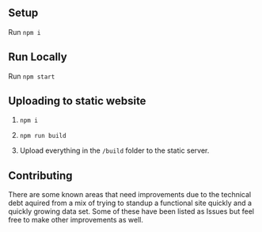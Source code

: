 ## Setup

Run `npm i`


## Run Locally

Run `npm start`


## Uploading to static website

1. `npm i`

2. `npm run build`

3. Upload everything in the `/build` folder to the static server.


## Contributing
There are some known areas that need improvements due to the technical debt aquired from a mix of trying to standup a functional site quickly and a quickly growing data set. Some of these have been listed as Issues but feel free to make other improvements as well.
